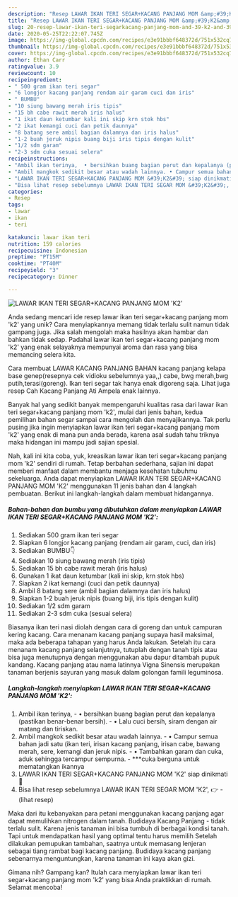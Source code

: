 ```yaml
---
description: "Resep LAWAR IKAN TERI SEGAR+KACANG PANJANG MOM &amp;#39;K2&amp;#39;, Bikin Ngiler"
title: "Resep LAWAR IKAN TERI SEGAR+KACANG PANJANG MOM &amp;#39;K2&amp;#39;, Bikin Ngiler"
slug: 20-resep-lawar-ikan-teri-segarkacang-panjang-mom-and-39-k2-and-39-bikin-ngiler
date: 2020-05-25T22:22:07.745Z
image: https://img-global.cpcdn.com/recipes/e3e91bbbf648372d/751x532cq70/lawar-ikan-teri-segarkacang-panjang-mom-k2-foto-resep-utama.jpg
thumbnail: https://img-global.cpcdn.com/recipes/e3e91bbbf648372d/751x532cq70/lawar-ikan-teri-segarkacang-panjang-mom-k2-foto-resep-utama.jpg
cover: https://img-global.cpcdn.com/recipes/e3e91bbbf648372d/751x532cq70/lawar-ikan-teri-segarkacang-panjang-mom-k2-foto-resep-utama.jpg
author: Ethan Carr
ratingvalue: 3.9
reviewcount: 10
recipeingredient:
- " 500 gram ikan teri segar"
- "6 longjor kacang panjang rendam air garam cuci dan iris"
- " BUMBU"
- "10 siung bawang merah iris tipis"
- "15 bh cabe rawit merah iris halus"
- "1 ikat daun ketumbar kali ini skip krn stok hbs"
- "2 ikat kemangi cuci dan petik daunnya"
- "8 batang sere ambil bagian dalamnya dan iris halus"
- "1-2 buah jeruk nipis buang biji iris tipis dengan kulit"
- "1/2 sdm garam"
- "2-3 sdm cuka sesuai selera"
recipeinstructions:
- "Ambil ikan terinya,  • bersihkan buang bagian perut dan kepalanya (pastikan benar-benar bersih). • Lalu cuci bersih, siram dengan air matang dan tiriskan."
- "Ambil mangkok sedikit besar atau wadah lainnya. • Campur semua bahan jadi satu (ikan teri, irisan kacang panjang, irisan cabe, bawang merah, sere, kemangi dan jeruk nipis. • Tambahkan garam dan cuka, aduk sehingga tercampur sempurna. ***cuka berguna untuk mematangkan ikannya"
- "LAWAR IKAN TERI SEGAR+KACANG PANJANG MOM &#39;K2&#39; siap dinikmati🤤"
- "Bisa lihat resep sebelumnya LAWAR IKAN TERI SEGAR MOM &#39;K2&#39;, 👉             (lihat resep)"
categories:
- Resep
tags:
- lawar
- ikan
- teri

katakunci: lawar ikan teri 
nutrition: 159 calories
recipecuisine: Indonesian
preptime: "PT15M"
cooktime: "PT40M"
recipeyield: "3"
recipecategory: Dinner

---
```



![LAWAR IKAN TERI SEGAR+KACANG PANJANG MOM &#39;K2&#39;](https://img-global.cpcdn.com/recipes/e3e91bbbf648372d/751x532cq70/lawar-ikan-teri-segarkacang-panjang-mom-k2-foto-resep-utama.jpg)

Anda sedang mencari ide resep lawar ikan teri segar+kacang panjang mom &#39;k2&#39; yang unik? Cara menyiapkannya memang tidak terlalu sulit namun tidak gampang juga. Jika salah mengolah maka hasilnya akan hambar dan bahkan tidak sedap. Padahal lawar ikan teri segar+kacang panjang mom &#39;k2&#39; yang enak selayaknya mempunyai aroma dan rasa yang bisa memancing selera kita.

Cara membuat LAWAR KACANG PANJANG BAHAN kacang panjang kelapa base genep(resepnya cek vidioku sebelumnya yaa,,) cabe, bwg merah,bwg putih,terasi(goreng). Ikan teri segar tak hanya enak digoreng saja. Lihat juga resep Cah Kacang Panjang Ati Ampela enak lainnya.

Banyak hal yang sedikit banyak mempengaruhi kualitas rasa dari lawar ikan teri segar+kacang panjang mom &#39;k2&#39;, mulai dari jenis bahan, kedua pemilihan bahan segar sampai cara mengolah dan menyajikannya. Tak perlu pusing jika ingin menyiapkan lawar ikan teri segar+kacang panjang mom &#39;k2&#39; yang enak di mana pun anda berada, karena asal sudah tahu triknya maka hidangan ini mampu jadi sajian spesial.


Nah, kali ini kita coba, yuk, kreasikan lawar ikan teri segar+kacang panjang mom &#39;k2&#39; sendiri di rumah. Tetap berbahan sederhana, sajian ini dapat memberi manfaat dalam membantu menjaga kesehatan tubuhmu sekeluarga. Anda dapat menyiapkan LAWAR IKAN TERI SEGAR+KACANG PANJANG MOM &#39;K2&#39; menggunakan 11 jenis bahan dan 4 langkah pembuatan. Berikut ini langkah-langkah dalam membuat hidangannya.

<!--inarticleads1-->

##### Bahan-bahan dan bumbu yang dibutuhkan dalam menyiapkan LAWAR IKAN TERI SEGAR+KACANG PANJANG MOM &#39;K2&#39;:

1. Sediakan  500 gram ikan teri segar
1. Siapkan 6 longjor kacang panjang (rendam air garam, cuci, dan iris)
1. Sediakan  BUMBU👇
1. Sediakan 10 siung bawang merah (iris tipis)
1. Sediakan 15 bh cabe rawit merah (iris halus)
1. Gunakan 1 ikat daun ketumbar (kali ini skip, krn stok hbs)
1. Siapkan 2 ikat kemangi (cuci dan petik daunnya)
1. Ambil 8 batang sere (ambil bagian dalamnya dan iris halus)
1. Siapkan 1-2 buah jeruk nipis (buang biji, iris tipis dengan kulit)
1. Sediakan 1/2 sdm garam
1. Sediakan 2-3 sdm cuka (sesuai selera)


Biasanya ikan teri nasi diolah dengan cara di goreng dan untuk campuran kering kacang. Cara menanam kacang panjang supaya hasil maksimal, maka ada beberapa tahapan yang harus Anda lakukan. Setelah itu cara menanam kacang panjang selanjutnya, tutuplah dengan tanah tipis atau bisa juga menutupnya dengan menggunakan abu dapur ditambah pupuk kandang. Kacang panjang atau nama latinnya Vigna Sinensis merupakan tanaman berjenis sayuran yang masuk dalam golongan famili leguminosa. 

<!--inarticleads2-->

##### Langkah-langkah menyiapkan LAWAR IKAN TERI SEGAR+KACANG PANJANG MOM &#39;K2&#39;:

1. Ambil ikan terinya,  - • bersihkan buang bagian perut dan kepalanya (pastikan benar-benar bersih). - • Lalu cuci bersih, siram dengan air matang dan tiriskan.
1. Ambil mangkok sedikit besar atau wadah lainnya. - • Campur semua bahan jadi satu (ikan teri, irisan kacang panjang, irisan cabe, bawang merah, sere, kemangi dan jeruk nipis. - • Tambahkan garam dan cuka, aduk sehingga tercampur sempurna. - ***cuka berguna untuk mematangkan ikannya
1. LAWAR IKAN TERI SEGAR+KACANG PANJANG MOM &#39;K2&#39; siap dinikmati🤤
1. Bisa lihat resep sebelumnya LAWAR IKAN TERI SEGAR MOM &#39;K2&#39;, 👉 -             (lihat resep)


Maka dari itu kebanyakan para petani menggunakan kacang panjang agar dapat memulihkan nitrogen dalam tanah. Budidaya Kacang Panjang - tidak terlalu sulit. Karena jenis tanaman ini bisa tumbuh di berbagai kondisi tanah. Tapi untuk mendapatkan hasil yang optimal tentu harus memilih Setelah dilakukan pemupukan tambahan, saatnya untuk memasang lenjeran sebagai tiang rambat bagi kacang panjang. Budidaya kacang panjang sebenarnya menguntungkan, karena tanaman ini kaya akan gizi. 

Gimana nih? Gampang kan? Itulah cara menyiapkan lawar ikan teri segar+kacang panjang mom &#39;k2&#39; yang bisa Anda praktikkan di rumah. Selamat mencoba!
